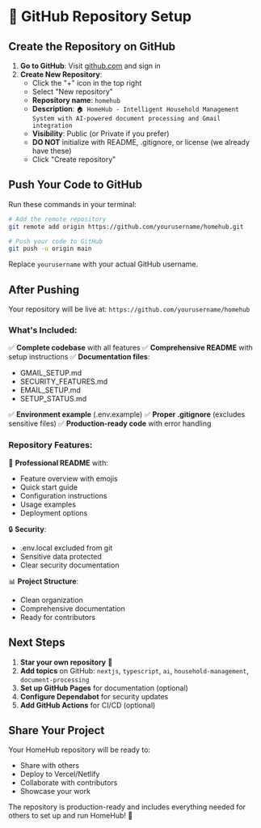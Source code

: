 # 🚀 GitHub Repository Setup

## Create the Repository on GitHub

1. **Go to GitHub**: Visit [github.com](https://github.com) and sign in
2. **Create New Repository**:
   - Click the "+" icon in the top right
   - Select "New repository"
   - **Repository name**: `homehub`
   - **Description**: `🏠 HomeHub - Intelligent Household Management System with AI-powered document processing and Gmail integration`
   - **Visibility**: Public (or Private if you prefer)
   - **DO NOT** initialize with README, .gitignore, or license (we already have these)
   - Click "Create repository"

## Push Your Code to GitHub

Run these commands in your terminal:

```bash
# Add the remote repository
git remote add origin https://github.com/yourusername/homehub.git

# Push your code to GitHub
git push -u origin main
```

Replace `yourusername` with your actual GitHub username.

## After Pushing

Your repository will be live at: `https://github.com/yourusername/homehub`

### What's Included:

✅ **Complete codebase** with all features
✅ **Comprehensive README** with setup instructions
✅ **Documentation files**:
   - GMAIL_SETUP.md
   - SECURITY_FEATURES.md
   - EMAIL_SETUP.md
   - SETUP_STATUS.md

✅ **Environment example** (.env.example)
✅ **Proper .gitignore** (excludes sensitive files)
✅ **Production-ready code** with error handling

### Repository Features:

🎯 **Professional README** with:
   - Feature overview with emojis
   - Quick start guide
   - Configuration instructions
   - Usage examples
   - Deployment options

🔒 **Security**:
   - .env.local excluded from git
   - Sensitive data protected
   - Clear security documentation

📊 **Project Structure**:
   - Clean organization
   - Comprehensive documentation
   - Ready for contributors

## Next Steps

1. **Star your own repository** 🌟
2. **Add topics** on GitHub: `nextjs`, `typescript`, `ai`, `household-management`, `document-processing`
3. **Set up GitHub Pages** for documentation (optional)
4. **Configure Dependabot** for security updates
5. **Add GitHub Actions** for CI/CD (optional)

## Share Your Project

Your HomeHub repository will be ready to:
- Share with others
- Deploy to Vercel/Netlify
- Collaborate with contributors
- Showcase your work

The repository is production-ready and includes everything needed for others to set up and run HomeHub! 🚀